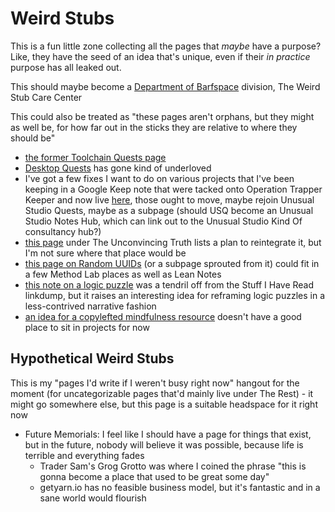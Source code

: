 # Weird Stubs

This is a fun little zone collecting all the pages that *maybe* have a purpose? Like, they have the seed of an idea that's unique, even if their *in practice* purpose has all leaked out.

This should maybe become a [Department of Barfspace](a3f1fbb2-28c2-43b2-950d-6d5b7af7cd64.md) division, The Weird Stub Care Center

This could also be treated as "these pages aren't orphans, but they might as well be, for how far out in the sticks they are relative to where they should be"

- [the former Toolchain Quests page](0031208d-0493-4dcf-9d70-6dbf1daaa52c.md)
- [Desktop Quests](445ae6d8-5796-43b7-8648-704c8ebb9e18.md) has gone kind of underloved
- I've got a few fixes I want to do on various projects that I've been keeping in a Google Keep note that were tacked onto Operation Trapper Keeper and now live [here](2e874825-eb8d-4b42-9c31-dfcf4f30a799.md), those ought to move, maybe rejoin Unusual Studio Quests, maybe as a subpage (should USQ become an Unusual Studio Notes Hub, which can link out to the Unusual Studio Kind Of consultancy hub?)
- [this page](a7dde721-d7cb-437a-8497-f0c0f011756a.md) under The Unconvincing Truth lists a plan to reintegrate it, but I'm not sure where that place would be
- [this page on Random UUIDs](25d7f993-c280-4075-87cb-535c51102b26.md) (or a subpage sprouted from it) could fit in a few Method Lab places as well as Lean Notes
- [this note on a logic puzzle](6c383b1d-bea5-4652-a1f0-9d207b47461b.md) was a tendril off from the Stuff I Have Read linkdump, but it raises an interesting idea for reframing logic puzzles in a less-contrived narrative fashion
- [an idea for a copylefted mindfulness resource](e8817b38-0c9e-406e-a9f2-923b869dba94.md) doesn't have a good place to sit in projects for now

## Hypothetical Weird Stubs

This is my "pages I'd write if I weren't busy right now" hangout for the moment (for uncategorizable pages that'd mainly live under The Rest) - it might go somewhere else, but this page is a suitable headspace for it right now

- Future Memorials: I feel like I should have a page for things that exist, but in the future, nobody will believe it was possible, because life is terrible and everything fades
  - Trader Sam's Grog Grotto was where I coined the phrase "this is gonna become a place that used to be great some day"
  - getyarn.io has no feasible business model, but it's fantastic and in a sane world would flourish
